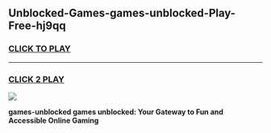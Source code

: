 
## Unblocked-Games-games-unblocked-Play-Free-hj9qq
<h3>
<a href="https://premium76.site?title=games-unblocked&ref=20A">CLICK TO PLAY</a></h3>
<hr>

<h3>
<a href="https://premium76.site?title=games-unblocked&ref=20A">CLICK 2 PLAY</a>
  
</h3>

<a href="https://premium76.site?title=games-unblocked&ref=20A"><img src="https://clearcache.store/games.png"></a>


**games-unblocked games unblocked: Your Gateway to Fun and Accessible Online Gaming**

